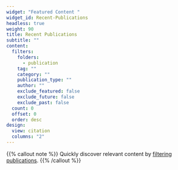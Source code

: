 ```yaml
---
widget: "Featured Content "
widget_id: Recent-Publications
headless: true
weight: 90
title: Recent Publications
subtitle: ""
content:
  filters:
    folders:
      - publication
    tag: ""
    category: ""
    publication_type: ""
    author: ""
    exclude_featured: false
    exclude_future: false
    exclude_past: false
  count: 0
  offset: 0
  order: desc
design:
  view: citation
  columns: "2"
---
```


{{% callout note %}}
Quickly discover relevant content by [filtering publications](./publication/).
{{% /callout %}}
